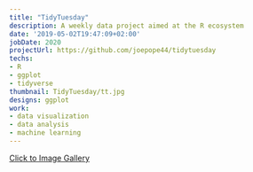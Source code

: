 ```yaml
---
title: "TidyTuesday"
description: A weekly data project aimed at the R ecosystem
date: '2019-05-02T19:47:09+02:00'
jobDate: 2020
projectUrl: https://github.com/joepope44/tidytuesday
techs:
- R
- ggplot
- tidyverse
thumbnail: TidyTuesday/tt.jpg
designs: ggplot
work:
- data visualization
- data analysis
- machine learning
---
```


[Click to Image Gallery](README.md)

